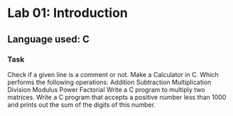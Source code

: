 # Lab 01: Introduction
## Language used: C
### Task
Check if a given line is a comment or not.
Make a Calculator in C. Which performs the following operations:
Addition
Subtraction
Multiplication
Division
Modulus
Power
Factorial
Write a C program to multiply two matrices.
Write a C program that accepts a positive number less than 1000 and prints out the sum of the digits of this number.
